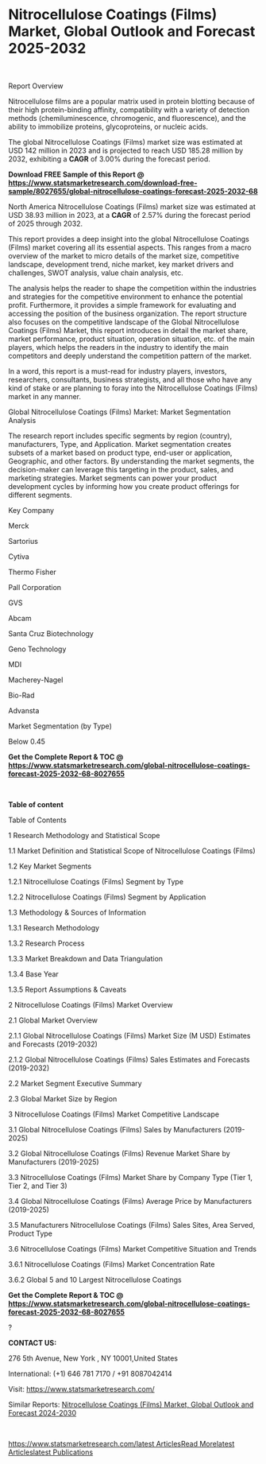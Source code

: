 <h1>Nitrocellulose Coatings (Films) Market, Global Outlook and Forecast 2025-2032</h1><br/><p>Report Overview</p>
 
 
 
 <p>Nitrocellulose films are a popular matrix used in protein blotting because of their high protein-binding affinity, compatibility with a variety of detection methods (chemiluminescence, chromogenic, and fluorescence), and the ability to immobilize proteins, glycoproteins, or nucleic acids.</p>
 
 
 
 <p>The global Nitrocellulose Coatings (Films) market size was estimated at USD 142 million in 2023 and is projected to reach USD 185.28 million by 2032, exhibiting a <strong>CAGR</strong> of 3.00% during the forecast period.</p>
 
 
 
 <p><strong>Download FREE Sample of this Report @ <a href="https://www.statsmarketresearch.com/download-free-sample/8027655/global-nitrocellulose-coatings-forecast-2025-2032-68">https://www.statsmarketresearch.com/download-free-sample/8027655/global-nitrocellulose-coatings-forecast-2025-2032-68</a></strong></p>
 
 
 
 <p>North America Nitrocellulose Coatings (Films) market size was estimated at USD 38.93 million in 2023, at a <strong>CAGR</strong> of 2.57% during the forecast period of 2025 through 2032.</p>
 
 
 
 <p>This report provides a deep insight into the global Nitrocellulose Coatings (Films) market covering all its essential aspects. This ranges from a macro overview of the market to micro details of the market size, competitive landscape, development trend, niche market, key market drivers and challenges, SWOT analysis, value chain analysis, etc.</p>
 
 
 
 <p>The analysis helps the reader to shape the competition within the industries and strategies for the competitive environment to enhance the potential profit. Furthermore, it provides a simple framework for evaluating and accessing the position of the business organization. The report structure also focuses on the competitive landscape of the Global Nitrocellulose Coatings (Films) Market, this report introduces in detail the market share, market performance, product situation, operation situation, etc. of the main players, which helps the readers in the industry to identify the main competitors and deeply understand the competition pattern of the market.</p>
 
 
 
 <p>In a word, this report is a must-read for industry players, investors, researchers, consultants, business strategists, and all those who have any kind of stake or are planning to foray into the Nitrocellulose Coatings (Films) market in any manner.</p>
 
 
 
 <p>Global Nitrocellulose Coatings (Films) Market: Market Segmentation Analysis</p>
 
 
 
 <p>The research report includes specific segments by region (country), manufacturers, Type, and Application. Market segmentation creates subsets of a market based on product type, end-user or application, Geographic, and other factors. By understanding the market segments, the decision-maker can leverage this targeting in the product, sales, and marketing strategies. Market segments can power your product development cycles by informing how you create product offerings for different segments.</p>
 
 
 
 <p>Key Company</p>
 
 
 
 <p>Merck</p>
 
 
 
 <p>Sartorius</p>
 
 
 
 <p>Cytiva</p>
 
 
 
 <p>Thermo Fisher</p>
 
 
 
 <p>Pall Corporation</p>
 
 
 
 <p>GVS</p>
 
 
 
 <p>Abcam</p>
 
 
 
 <p>Santa Cruz Biotechnology</p>
 
 
 
 <p>Geno Technology</p>
 
 
 
 <p>MDI</p>
 
 
 
 <p>Macherey-Nagel</p>
 
 
 
 <p>Bio-Rad</p>
 
 
 
 <p>Advansta</p>
 
 
 
 <p>Market Segmentation (by Type)</p>
 
 
 
 <p>Below 0.45</p>
 
 
 
 <div><b>Get the Complete Report & TOC @ <a href="https://www.statsmarketresearch.com/global-nitrocellulose-coatings-forecast-2025-2032-68-8027655">https://www.statsmarketresearch.com/global-nitrocellulose-coatings-forecast-2025-2032-68-8027655</a></b></div>
 
 
 
 <p><br />
 
 <b>Table of content</b></p>
 
 
 
 <p>Table of Contents<br />
 
 1 Research Methodology and Statistical Scope<br />
 
 1.1 Market Definition and Statistical Scope of Nitrocellulose Coatings (Films)<br />
 
 1.2 Key Market Segments<br />
 
 1.2.1 Nitrocellulose Coatings (Films) Segment by Type<br />
 
 1.2.2 Nitrocellulose Coatings (Films) Segment by Application<br />
 
 1.3 Methodology & Sources of Information<br />
 
 1.3.1 Research Methodology<br />
 
 1.3.2 Research Process<br />
 
 1.3.3 Market Breakdown and Data Triangulation<br />
 
 1.3.4 Base Year<br />
 
 1.3.5 Report Assumptions & Caveats<br />
 
 2 Nitrocellulose Coatings (Films) Market Overview<br />
 
 2.1 Global Market Overview<br />
 
 2.1.1 Global Nitrocellulose Coatings (Films) Market Size (M USD) Estimates and Forecasts (2019-2032)<br />
 
 2.1.2 Global Nitrocellulose Coatings (Films) Sales Estimates and Forecasts (2019-2032)<br />
 
 2.2 Market Segment Executive Summary<br />
 
 2.3 Global Market Size by Region<br />
 
 3 Nitrocellulose Coatings (Films) Market Competitive Landscape<br />
 
 3.1 Global Nitrocellulose Coatings (Films) Sales by Manufacturers (2019-2025)<br />
 
 3.2 Global Nitrocellulose Coatings (Films) Revenue Market Share by Manufacturers (2019-2025)<br />
 
 3.3 Nitrocellulose Coatings (Films) Market Share by Company Type (Tier 1, Tier 2, and Tier 3)<br />
 
 3.4 Global Nitrocellulose Coatings (Films) Average Price by Manufacturers (2019-2025)<br />
 
 3.5 Manufacturers Nitrocellulose Coatings (Films) Sales Sites, Area Served, Product Type<br />
 
 3.6 Nitrocellulose Coatings (Films) Market Competitive Situation and Trends<br />
 
 3.6.1 Nitrocellulose Coatings (Films) Market Concentration Rate<br />
 
 3.6.2 Global 5 and 10 Largest Nitrocellulose Coatings</p>
 
 
 
 <div><b>Get the Complete Report & TOC @ <a href="https://www.statsmarketresearch.com/global-nitrocellulose-coatings-forecast-2025-2032-68-8027655">https://www.statsmarketresearch.com/global-nitrocellulose-coatings-forecast-2025-2032-68-8027655</a></b></div>
 
 
 
 <p>? </p>
 
 
 
 <p><b>CONTACT US:</b><br />
 
 276 5th Avenue, New York , NY 10001,United States<br />
 
 International: (+1) 646 781 7170 / +91 8087042414<br />
 
 Visit: <a href="https://www.statsmarketresearch.com/">https://www.statsmarketresearch.com/</a><br />
 
 Similar Reports: <a href="https://www.statsmarketresearch.com/global-nitrocellulose-coatings-forecast-2025-2032-68-8027655">Nitrocellulose Coatings (Films) Market, Global Outlook and Forecast 2024-2030</a><br />
 
 <br />
 
 <a href="https://gyeongbokgung.com">https://www.statsmarketresearch.com/</a><a href="https://hallyeomaritime.com">latest Articles</a><a href="https://jingwansa.com">Read More</a><a href="https://nguoiviet.jp/">latest Articles</a><a href="https://www.intelmarketresearch.com/">latest Publications</a></p>